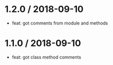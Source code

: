 
1.2.0 / 2018-09-10
==================

* feat: got comments from module and methods

1.1.0 / 2018-09-10
==================

* feat: got class method comments

